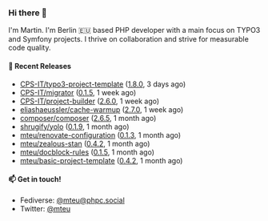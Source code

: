 ### Hi there 👋

I'm Martin. I'm Berlin 🇪🇺 based PHP developer with a main focus on TYPO3 and Symfony projects. I thrive on
collaboration and strive for measurable code quality.

#### 🚀 Recent Releases

- [CPS-IT/typo3-project-template](https://github.com/CPS-IT/typo3-project-template) ([1.8.0](https://github.com/CPS-IT/typo3-project-template/releases/tag/1.8.0), 3 days ago)
- [CPS-IT/migrator](https://github.com/CPS-IT/migrator) ([0.1.5](https://github.com/CPS-IT/migrator/releases/tag/0.1.5), 1 week ago)
- [CPS-IT/project-builder](https://github.com/CPS-IT/project-builder) ([2.6.0](https://github.com/CPS-IT/project-builder/releases/tag/2.6.0), 1 week ago)
- [eliashaeussler/cache-warmup](https://github.com/eliashaeussler/cache-warmup) ([2.7.0](https://github.com/eliashaeussler/cache-warmup/releases/tag/2.7.0), 1 week ago)
- [composer/composer](https://github.com/composer/composer) ([2.6.5](https://github.com/composer/composer/releases/tag/2.6.5), 1 month ago)
- [shrugify/yolo](https://github.com/shrugify/yolo) ([0.1.9](https://github.com/shrugify/yolo/releases/tag/0.1.9), 1 month ago)
- [mteu/renovate-configuration](https://github.com/mteu/renovate-configuration) ([0.1.3](https://github.com/mteu/renovate-configuration/releases/tag/0.1.3), 1 month ago)
- [mteu/zealous-stan](https://github.com/mteu/zealous-stan) ([0.4.2](https://github.com/mteu/zealous-stan/releases/tag/0.4.2), 1 month ago)
- [mteu/docblock-rules](https://github.com/mteu/docblock-rules) ([0.1.5](https://github.com/mteu/docblock-rules/releases/tag/0.1.5), 1 month ago)
- [mteu/basic-project-template](https://github.com/mteu/basic-project-template) ([0.4.2](https://github.com/mteu/basic-project-template/releases/tag/0.4.2), 1 month ago)

#### 📫 Get in touch!

- Fediverse: [@mteu@phpc.social](https://phpc.social/@mteu)
- Twitter: [@mteu](https://twitter.com/mteu)
